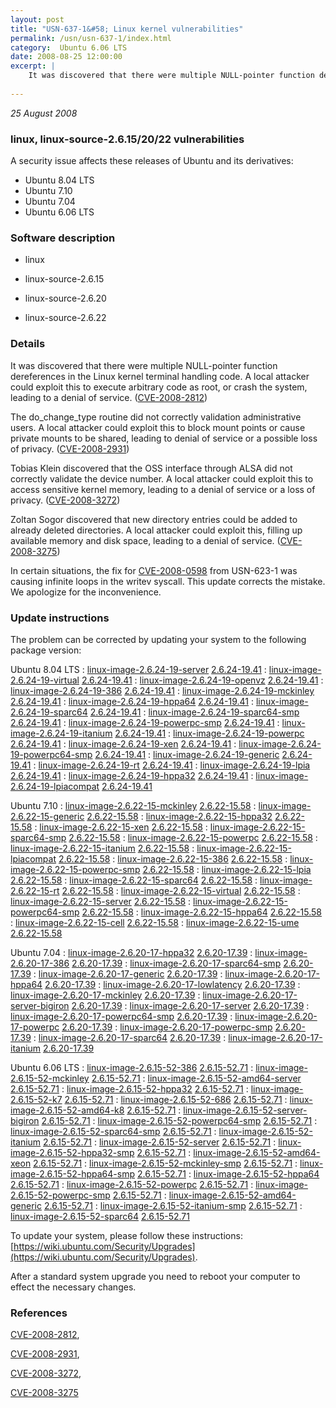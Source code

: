 ```yaml
---
layout: post
title: "USN-637-1&#58; Linux kernel vulnerabilities"
permalink: /usn/usn-637-1/index.html
category:  Ubuntu 6.06 LTS
date: 2008-08-25 12:00:00
excerpt: |
    It was discovered that there were multiple NULL-pointer function dereferences in the Linux kernel terminal handling code. A local attacker could exploit this to execute arbitrary code as root, or crash the system, leading to a denial of service. ([CVE-2008-2812](http://people.ubuntu.com/~ubuntu-security/cve/CVE-2008-2812))
    
--- 
```

 
 

*25 August 2008*

### linux, linux-source-2.6.15/20/22 vulnerabilities

A security issue affects these releases of Ubuntu and its derivatives:

* Ubuntu 8.04 LTS
* Ubuntu 7.10
* Ubuntu 7.04
* Ubuntu 6.06 LTS

### Software description

* linux 

* linux-source-2.6.15 

* linux-source-2.6.20 

* linux-source-2.6.22 

### Details

It was discovered that there were multiple NULL-pointer function dereferences in the Linux kernel terminal handling code. A local attacker could exploit this to execute arbitrary code as root, or crash the system, leading to a denial of service. ([CVE-2008-2812](http://people.ubuntu.com/~ubuntu-security/cve/CVE-2008-2812))

The do_change_type routine did not correctly validation administrative users. A local attacker could exploit this to block mount points or cause private mounts to be shared, leading to denial of service or a possible loss of privacy. ([CVE-2008-2931](http://people.ubuntu.com/~ubuntu-security/cve/CVE-2008-2931))

Tobias Klein discovered that the OSS interface through ALSA did not correctly validate the device number. A local attacker could exploit this to access sensitive kernel memory, leading to a denial of service or a loss of privacy. ([CVE-2008-3272](http://people.ubuntu.com/~ubuntu-security/cve/CVE-2008-3272))

Zoltan Sogor discovered that new directory entries could be added to already deleted directories. A local attacker could exploit this, filling up available memory and disk space, leading to a denial of service. ([CVE-2008-3275](http://people.ubuntu.com/~ubuntu-security/cve/CVE-2008-3275))

In certain situations, the fix for [CVE-2008-0598](http://people.ubuntu.com/~ubuntu-security/cve/CVE-2008-0598) from USN-623-1 was causing infinite loops in the writev syscall. This update corrects the mistake. We apologize for the inconvenience. 

### Update instructions

The problem can be corrected by updating your system to the following package version:

Ubuntu 8.04 LTS
 : [linux-image-2.6.24-19-server](https://launchpad.net/ubuntu/+source/linux) <span> [2.6.24-19.41](https://launchpad.net/ubuntu/+source/linux/2.6.24-19.41) </span> 
 : [linux-image-2.6.24-19-virtual](https://launchpad.net/ubuntu/+source/linux) <span> [2.6.24-19.41](https://launchpad.net/ubuntu/+source/linux/2.6.24-19.41) </span> 
 : [linux-image-2.6.24-19-openvz](https://launchpad.net/ubuntu/+source/linux) <span> [2.6.24-19.41](https://launchpad.net/ubuntu/+source/linux/2.6.24-19.41) </span> 
 : [linux-image-2.6.24-19-386](https://launchpad.net/ubuntu/+source/linux) <span> [2.6.24-19.41](https://launchpad.net/ubuntu/+source/linux/2.6.24-19.41) </span> 
 : [linux-image-2.6.24-19-mckinley](https://launchpad.net/ubuntu/+source/linux) <span> [2.6.24-19.41](https://launchpad.net/ubuntu/+source/linux/2.6.24-19.41) </span> 
 : [linux-image-2.6.24-19-hppa64](https://launchpad.net/ubuntu/+source/linux) <span> [2.6.24-19.41](https://launchpad.net/ubuntu/+source/linux/2.6.24-19.41) </span> 
 : [linux-image-2.6.24-19-sparc64](https://launchpad.net/ubuntu/+source/linux) <span> [2.6.24-19.41](https://launchpad.net/ubuntu/+source/linux/2.6.24-19.41) </span> 
 : [linux-image-2.6.24-19-sparc64-smp](https://launchpad.net/ubuntu/+source/linux) <span> [2.6.24-19.41](https://launchpad.net/ubuntu/+source/linux/2.6.24-19.41) </span> 
 : [linux-image-2.6.24-19-powerpc-smp](https://launchpad.net/ubuntu/+source/linux) <span> [2.6.24-19.41](https://launchpad.net/ubuntu/+source/linux/2.6.24-19.41) </span> 
 : [linux-image-2.6.24-19-itanium](https://launchpad.net/ubuntu/+source/linux) <span> [2.6.24-19.41](https://launchpad.net/ubuntu/+source/linux/2.6.24-19.41) </span> 
 : [linux-image-2.6.24-19-powerpc](https://launchpad.net/ubuntu/+source/linux) <span> [2.6.24-19.41](https://launchpad.net/ubuntu/+source/linux/2.6.24-19.41) </span> 
 : [linux-image-2.6.24-19-xen](https://launchpad.net/ubuntu/+source/linux) <span> [2.6.24-19.41](https://launchpad.net/ubuntu/+source/linux/2.6.24-19.41) </span> 
 : [linux-image-2.6.24-19-powerpc64-smp](https://launchpad.net/ubuntu/+source/linux) <span> [2.6.24-19.41](https://launchpad.net/ubuntu/+source/linux/2.6.24-19.41) </span> 
 : [linux-image-2.6.24-19-generic](https://launchpad.net/ubuntu/+source/linux) <span> [2.6.24-19.41](https://launchpad.net/ubuntu/+source/linux/2.6.24-19.41) </span> 
 : [linux-image-2.6.24-19-rt](https://launchpad.net/ubuntu/+source/linux) <span> [2.6.24-19.41](https://launchpad.net/ubuntu/+source/linux/2.6.24-19.41) </span> 
 : [linux-image-2.6.24-19-lpia](https://launchpad.net/ubuntu/+source/linux) <span> [2.6.24-19.41](https://launchpad.net/ubuntu/+source/linux/2.6.24-19.41) </span> 
 : [linux-image-2.6.24-19-hppa32](https://launchpad.net/ubuntu/+source/linux) <span> [2.6.24-19.41](https://launchpad.net/ubuntu/+source/linux/2.6.24-19.41) </span> 
 : [linux-image-2.6.24-19-lpiacompat](https://launchpad.net/ubuntu/+source/linux) <span> [2.6.24-19.41](https://launchpad.net/ubuntu/+source/linux/2.6.24-19.41) </span> 

Ubuntu 7.10
 : [linux-image-2.6.22-15-mckinley](https://launchpad.net/ubuntu/+source/linux-source-2.6.22) <span> [2.6.22-15.58](https://launchpad.net/ubuntu/+source/linux-source-2.6.22/2.6.22-15.58) </span> 
 : [linux-image-2.6.22-15-generic](https://launchpad.net/ubuntu/+source/linux-source-2.6.22) <span> [2.6.22-15.58](https://launchpad.net/ubuntu/+source/linux-source-2.6.22/2.6.22-15.58) </span> 
 : [linux-image-2.6.22-15-hppa32](https://launchpad.net/ubuntu/+source/linux-source-2.6.22) <span> [2.6.22-15.58](https://launchpad.net/ubuntu/+source/linux-source-2.6.22/2.6.22-15.58) </span> 
 : [linux-image-2.6.22-15-xen](https://launchpad.net/ubuntu/+source/linux-source-2.6.22) <span> [2.6.22-15.58](https://launchpad.net/ubuntu/+source/linux-source-2.6.22/2.6.22-15.58) </span> 
 : [linux-image-2.6.22-15-sparc64-smp](https://launchpad.net/ubuntu/+source/linux-source-2.6.22) <span> [2.6.22-15.58](https://launchpad.net/ubuntu/+source/linux-source-2.6.22/2.6.22-15.58) </span> 
 : [linux-image-2.6.22-15-powerpc](https://launchpad.net/ubuntu/+source/linux-source-2.6.22) <span> [2.6.22-15.58](https://launchpad.net/ubuntu/+source/linux-source-2.6.22/2.6.22-15.58) </span> 
 : [linux-image-2.6.22-15-itanium](https://launchpad.net/ubuntu/+source/linux-source-2.6.22) <span> [2.6.22-15.58](https://launchpad.net/ubuntu/+source/linux-source-2.6.22/2.6.22-15.58) </span> 
 : [linux-image-2.6.22-15-lpiacompat](https://launchpad.net/ubuntu/+source/linux-source-2.6.22) <span> [2.6.22-15.58](https://launchpad.net/ubuntu/+source/linux-source-2.6.22/2.6.22-15.58) </span> 
 : [linux-image-2.6.22-15-386](https://launchpad.net/ubuntu/+source/linux-source-2.6.22) <span> [2.6.22-15.58](https://launchpad.net/ubuntu/+source/linux-source-2.6.22/2.6.22-15.58) </span> 
 : [linux-image-2.6.22-15-powerpc-smp](https://launchpad.net/ubuntu/+source/linux-source-2.6.22) <span> [2.6.22-15.58](https://launchpad.net/ubuntu/+source/linux-source-2.6.22/2.6.22-15.58) </span> 
 : [linux-image-2.6.22-15-lpia](https://launchpad.net/ubuntu/+source/linux-source-2.6.22) <span> [2.6.22-15.58](https://launchpad.net/ubuntu/+source/linux-source-2.6.22/2.6.22-15.58) </span> 
 : [linux-image-2.6.22-15-sparc64](https://launchpad.net/ubuntu/+source/linux-source-2.6.22) <span> [2.6.22-15.58](https://launchpad.net/ubuntu/+source/linux-source-2.6.22/2.6.22-15.58) </span> 
 : [linux-image-2.6.22-15-rt](https://launchpad.net/ubuntu/+source/linux-source-2.6.22) <span> [2.6.22-15.58](https://launchpad.net/ubuntu/+source/linux-source-2.6.22/2.6.22-15.58) </span> 
 : [linux-image-2.6.22-15-virtual](https://launchpad.net/ubuntu/+source/linux-source-2.6.22) <span> [2.6.22-15.58](https://launchpad.net/ubuntu/+source/linux-source-2.6.22/2.6.22-15.58) </span> 
 : [linux-image-2.6.22-15-server](https://launchpad.net/ubuntu/+source/linux-source-2.6.22) <span> [2.6.22-15.58](https://launchpad.net/ubuntu/+source/linux-source-2.6.22/2.6.22-15.58) </span> 
 : [linux-image-2.6.22-15-powerpc64-smp](https://launchpad.net/ubuntu/+source/linux-source-2.6.22) <span> [2.6.22-15.58](https://launchpad.net/ubuntu/+source/linux-source-2.6.22/2.6.22-15.58) </span> 
 : [linux-image-2.6.22-15-hppa64](https://launchpad.net/ubuntu/+source/linux-source-2.6.22) <span> [2.6.22-15.58](https://launchpad.net/ubuntu/+source/linux-source-2.6.22/2.6.22-15.58) </span> 
 : [linux-image-2.6.22-15-cell](https://launchpad.net/ubuntu/+source/linux-source-2.6.22) <span> [2.6.22-15.58](https://launchpad.net/ubuntu/+source/linux-source-2.6.22/2.6.22-15.58) </span> 
 : [linux-image-2.6.22-15-ume](https://launchpad.net/ubuntu/+source/linux-source-2.6.22) <span> [2.6.22-15.58](https://launchpad.net/ubuntu/+source/linux-source-2.6.22/2.6.22-15.58) </span> 

Ubuntu 7.04
 : [linux-image-2.6.20-17-hppa32](https://launchpad.net/ubuntu/+source/linux-source-2.6.20) <span> [2.6.20-17.39](https://launchpad.net/ubuntu/+source/linux-source-2.6.20/2.6.20-17.39) </span> 
 : [linux-image-2.6.20-17-386](https://launchpad.net/ubuntu/+source/linux-source-2.6.20) <span> [2.6.20-17.39](https://launchpad.net/ubuntu/+source/linux-source-2.6.20/2.6.20-17.39) </span> 
 : [linux-image-2.6.20-17-sparc64-smp](https://launchpad.net/ubuntu/+source/linux-source-2.6.20) <span> [2.6.20-17.39](https://launchpad.net/ubuntu/+source/linux-source-2.6.20/2.6.20-17.39) </span> 
 : [linux-image-2.6.20-17-generic](https://launchpad.net/ubuntu/+source/linux-source-2.6.20) <span> [2.6.20-17.39](https://launchpad.net/ubuntu/+source/linux-source-2.6.20/2.6.20-17.39) </span> 
 : [linux-image-2.6.20-17-hppa64](https://launchpad.net/ubuntu/+source/linux-source-2.6.20) <span> [2.6.20-17.39](https://launchpad.net/ubuntu/+source/linux-source-2.6.20/2.6.20-17.39) </span> 
 : [linux-image-2.6.20-17-lowlatency](https://launchpad.net/ubuntu/+source/linux-source-2.6.20) <span> [2.6.20-17.39](https://launchpad.net/ubuntu/+source/linux-source-2.6.20/2.6.20-17.39) </span> 
 : [linux-image-2.6.20-17-mckinley](https://launchpad.net/ubuntu/+source/linux-source-2.6.20) <span> [2.6.20-17.39](https://launchpad.net/ubuntu/+source/linux-source-2.6.20/2.6.20-17.39) </span> 
 : [linux-image-2.6.20-17-server-bigiron](https://launchpad.net/ubuntu/+source/linux-source-2.6.20) <span> [2.6.20-17.39](https://launchpad.net/ubuntu/+source/linux-source-2.6.20/2.6.20-17.39) </span> 
 : [linux-image-2.6.20-17-server](https://launchpad.net/ubuntu/+source/linux-source-2.6.20) <span> [2.6.20-17.39](https://launchpad.net/ubuntu/+source/linux-source-2.6.20/2.6.20-17.39) </span> 
 : [linux-image-2.6.20-17-powerpc64-smp](https://launchpad.net/ubuntu/+source/linux-source-2.6.20) <span> [2.6.20-17.39](https://launchpad.net/ubuntu/+source/linux-source-2.6.20/2.6.20-17.39) </span> 
 : [linux-image-2.6.20-17-powerpc](https://launchpad.net/ubuntu/+source/linux-source-2.6.20) <span> [2.6.20-17.39](https://launchpad.net/ubuntu/+source/linux-source-2.6.20/2.6.20-17.39) </span> 
 : [linux-image-2.6.20-17-powerpc-smp](https://launchpad.net/ubuntu/+source/linux-source-2.6.20) <span> [2.6.20-17.39](https://launchpad.net/ubuntu/+source/linux-source-2.6.20/2.6.20-17.39) </span> 
 : [linux-image-2.6.20-17-sparc64](https://launchpad.net/ubuntu/+source/linux-source-2.6.20) <span> [2.6.20-17.39](https://launchpad.net/ubuntu/+source/linux-source-2.6.20/2.6.20-17.39) </span> 
 : [linux-image-2.6.20-17-itanium](https://launchpad.net/ubuntu/+source/linux-source-2.6.20) <span> [2.6.20-17.39](https://launchpad.net/ubuntu/+source/linux-source-2.6.20/2.6.20-17.39) </span> 

Ubuntu 6.06 LTS
 : [linux-image-2.6.15-52-386](https://launchpad.net/ubuntu/+source/linux-source-2.6.15) <span> [2.6.15-52.71](https://launchpad.net/ubuntu/+source/linux-source-2.6.15/2.6.15-52.71) </span> 
 : [linux-image-2.6.15-52-mckinley](https://launchpad.net/ubuntu/+source/linux-source-2.6.15) <span> [2.6.15-52.71](https://launchpad.net/ubuntu/+source/linux-source-2.6.15/2.6.15-52.71) </span> 
 : [linux-image-2.6.15-52-amd64-server](https://launchpad.net/ubuntu/+source/linux-source-2.6.15) <span> [2.6.15-52.71](https://launchpad.net/ubuntu/+source/linux-source-2.6.15/2.6.15-52.71) </span> 
 : [linux-image-2.6.15-52-hppa32](https://launchpad.net/ubuntu/+source/linux-source-2.6.15) <span> [2.6.15-52.71](https://launchpad.net/ubuntu/+source/linux-source-2.6.15/2.6.15-52.71) </span> 
 : [linux-image-2.6.15-52-k7](https://launchpad.net/ubuntu/+source/linux-source-2.6.15) <span> [2.6.15-52.71](https://launchpad.net/ubuntu/+source/linux-source-2.6.15/2.6.15-52.71) </span> 
 : [linux-image-2.6.15-52-686](https://launchpad.net/ubuntu/+source/linux-source-2.6.15) <span> [2.6.15-52.71](https://launchpad.net/ubuntu/+source/linux-source-2.6.15/2.6.15-52.71) </span> 
 : [linux-image-2.6.15-52-amd64-k8](https://launchpad.net/ubuntu/+source/linux-source-2.6.15) <span> [2.6.15-52.71](https://launchpad.net/ubuntu/+source/linux-source-2.6.15/2.6.15-52.71) </span> 
 : [linux-image-2.6.15-52-server-bigiron](https://launchpad.net/ubuntu/+source/linux-source-2.6.15) <span> [2.6.15-52.71](https://launchpad.net/ubuntu/+source/linux-source-2.6.15/2.6.15-52.71) </span> 
 : [linux-image-2.6.15-52-powerpc64-smp](https://launchpad.net/ubuntu/+source/linux-source-2.6.15) <span> [2.6.15-52.71](https://launchpad.net/ubuntu/+source/linux-source-2.6.15/2.6.15-52.71) </span> 
 : [linux-image-2.6.15-52-sparc64-smp](https://launchpad.net/ubuntu/+source/linux-source-2.6.15) <span> [2.6.15-52.71](https://launchpad.net/ubuntu/+source/linux-source-2.6.15/2.6.15-52.71) </span> 
 : [linux-image-2.6.15-52-itanium](https://launchpad.net/ubuntu/+source/linux-source-2.6.15) <span> [2.6.15-52.71](https://launchpad.net/ubuntu/+source/linux-source-2.6.15/2.6.15-52.71) </span> 
 : [linux-image-2.6.15-52-server](https://launchpad.net/ubuntu/+source/linux-source-2.6.15) <span> [2.6.15-52.71](https://launchpad.net/ubuntu/+source/linux-source-2.6.15/2.6.15-52.71) </span> 
 : [linux-image-2.6.15-52-hppa32-smp](https://launchpad.net/ubuntu/+source/linux-source-2.6.15) <span> [2.6.15-52.71](https://launchpad.net/ubuntu/+source/linux-source-2.6.15/2.6.15-52.71) </span> 
 : [linux-image-2.6.15-52-amd64-xeon](https://launchpad.net/ubuntu/+source/linux-source-2.6.15) <span> [2.6.15-52.71](https://launchpad.net/ubuntu/+source/linux-source-2.6.15/2.6.15-52.71) </span> 
 : [linux-image-2.6.15-52-mckinley-smp](https://launchpad.net/ubuntu/+source/linux-source-2.6.15) <span> [2.6.15-52.71](https://launchpad.net/ubuntu/+source/linux-source-2.6.15/2.6.15-52.71) </span> 
 : [linux-image-2.6.15-52-hppa64-smp](https://launchpad.net/ubuntu/+source/linux-source-2.6.15) <span> [2.6.15-52.71](https://launchpad.net/ubuntu/+source/linux-source-2.6.15/2.6.15-52.71) </span> 
 : [linux-image-2.6.15-52-hppa64](https://launchpad.net/ubuntu/+source/linux-source-2.6.15) <span> [2.6.15-52.71](https://launchpad.net/ubuntu/+source/linux-source-2.6.15/2.6.15-52.71) </span> 
 : [linux-image-2.6.15-52-powerpc](https://launchpad.net/ubuntu/+source/linux-source-2.6.15) <span> [2.6.15-52.71](https://launchpad.net/ubuntu/+source/linux-source-2.6.15/2.6.15-52.71) </span> 
 : [linux-image-2.6.15-52-powerpc-smp](https://launchpad.net/ubuntu/+source/linux-source-2.6.15) <span> [2.6.15-52.71](https://launchpad.net/ubuntu/+source/linux-source-2.6.15/2.6.15-52.71) </span> 
 : [linux-image-2.6.15-52-amd64-generic](https://launchpad.net/ubuntu/+source/linux-source-2.6.15) <span> [2.6.15-52.71](https://launchpad.net/ubuntu/+source/linux-source-2.6.15/2.6.15-52.71) </span> 
 : [linux-image-2.6.15-52-itanium-smp](https://launchpad.net/ubuntu/+source/linux-source-2.6.15) <span> [2.6.15-52.71](https://launchpad.net/ubuntu/+source/linux-source-2.6.15/2.6.15-52.71) </span> 
 : [linux-image-2.6.15-52-sparc64](https://launchpad.net/ubuntu/+source/linux-source-2.6.15) <span> [2.6.15-52.71](https://launchpad.net/ubuntu/+source/linux-source-2.6.15/2.6.15-52.71) </span> 

To update your system, please follow these instructions: [https://wiki.ubuntu.com/Security/Upgrades](https://wiki.ubuntu.com/Security/Upgrades).

After a standard system upgrade you need to reboot your computer to effect the necessary changes. 

### References

 
 [CVE-2008-2812](http://people.ubuntu.com/~ubuntu-security/cve/CVE-2008-2812), 

 [CVE-2008-2931](http://people.ubuntu.com/~ubuntu-security/cve/CVE-2008-2931), 

 [CVE-2008-3272](http://people.ubuntu.com/~ubuntu-security/cve/CVE-2008-3272), 

 [CVE-2008-3275](http://people.ubuntu.com/~ubuntu-security/cve/CVE-2008-3275)
 


